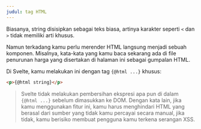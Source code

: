 ```yaml
---
judul: tag HTML
---
```


Biasanya, string disisipkan sebagai teks biasa, artinya karakter seperti `<` dan `>` tidak memiliki arti khusus.

Namun terkadang kamu perlu merender HTML langsung menjadi sebuah komponen. Misalnya, kata-kata yang kamu baca sekarang ada di file penurunan harga yang disertakan di halaman ini sebagai gumpalan HTML.

Di Svelte, kamu melakukan ini dengan tag `{@html ...}` khusus:

```html
<p>{@html string}</p>
```

> Svelte tidak melakukan pembersihan ekspresi apa pun di dalam `{@html ...}` sebelum dimasukkan ke DOM. Dengan kata lain, jika kamu menggunakan fitur ini, kamu harus menghindari HTML yang berasal dari sumber yang tidak kamu percayai secara manual, jika tidak, kamu berisiko membuat pengguna kamu terkena serangan XSS.
